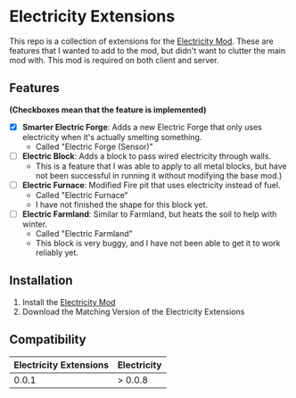 ﻿# Electricity Extensions
This repo is a collection of extensions for the [Electricity Mod](https://mods.vintagestory.at/electricity).
These are features that I wanted to add to the mod, but didn't want to clutter the main mod with.
This mod is required on both client and server.

## Features 
**(Checkboxes mean that the feature is implemented)**
- [x] **Smarter Electric Forge**: Adds a new Electric Forge that only uses electricity when it's actually smelting something. 
  - Called "Electric Forge (Sensor)"
- [ ] **Electric Block**: Adds a block to pass wired electricity through walls. 
  - This is a feature that I was able to apply to all metal blocks, but have not been successful in running it without modifying the base mod.)
- [ ] **Electric Furnace**: Modified Fire pit that uses electricity instead of fuel. 
  - Called "Electric Furnace"
  - I have not finished the shape for this block yet.
- [ ] **Electric Farmland**: Similar to Farmland, but heats the soil to help with winter. 
  - Called "Electric Farmland"
  - This block is very buggy, and I have not been able to get it to work reliably yet.


## Installation
1. Install the [Electricity Mod](https://mods.vintagestory.at/electricity)
2. Download the Matching Version of the Electricity Extensions

## Compatibility
| Electricity Extensions | Electricity |
|------------------------|-------------|
| 0.0.1                  | > 0.0.8     |

